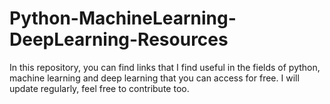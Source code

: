 # Python-MachineLearning-DeepLearning-Resources
In this repository, you can find links that I find useful in the fields of python, machine learning and deep learning that you can access for free. I will update regularly, feel free to contribute too.
